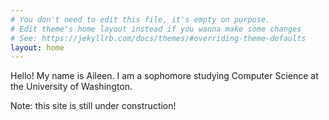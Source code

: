 ```yaml
---
# You don't need to edit this file, it's empty on purpose.
# Edit theme's home layout instead if you wanna make some changes
# See: https://jekyllrb.com/docs/themes/#overriding-theme-defaults
layout: home
---
```

Hello! My name is Aileen. I am a sophomore studying Computer Science at the 
University of Washington.

Note: this site is still under construction!
